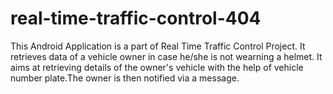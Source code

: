 # real-time-traffic-control-404
This Android Application is a part of Real Time Traffic Control Project.
It retrieves data of a vehicle owner in case he/she is not wearning a helmet.
It aims at retrieving details of the owner's vehicle with  the help of vehicle number plate.The owner is then notified via a message.
